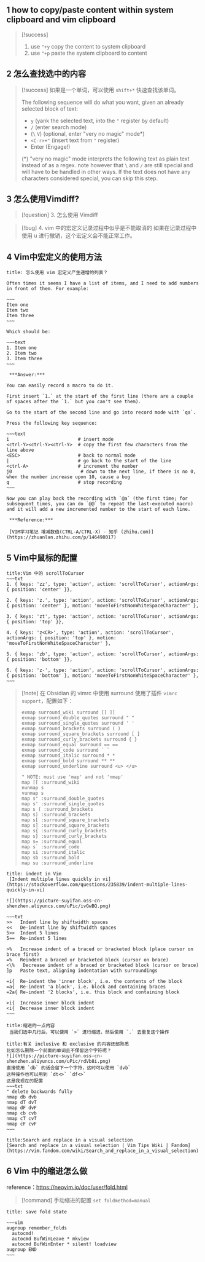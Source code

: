 ## 1 how to copy/paste content within system clipboard and vim clipboard

>[!success] 
>
>1. use `"+y` copy the content to system clipboard
>2. use `"+p` paste the system clipboard to content

## 2 怎么查找选中的内容

>[!success] 
> 如果是一个单词，可以使用 `shift+*` 快速查找该单词。
> 
> The following sequence will do what you want, given an already selected block of text:
> 
> -   `y` (yank the selected text, into the `"` register by default)
> -   `/` (enter search mode)
> -   (`\` `V`) (optional, enter "very no magic" mode*)
> -   `<C-r>+"` (insert text from `"` register)
> -   Enter (Engage!)
> 
> (*) "very no magic" mode interprets the following text as plain text instead of as a regex. note however that `\` and `/` are still special and will have to be handled in other ways. If the text does not have any characters considered special, you can skip this step.

## 3 怎么使用Vimdiff?

>[!question] 3\. 怎么使用 Vimdiff

>[!bug] 4\. vim 中的宏定义记录过程中似乎是不能取消的
> 如果在记录过程中使用 u 进行撤销，这个宏定义会不能正常工作。

## 4 Vim中宏定义的使用方法

```ad-tip
title: 怎么使用 vim 宏定义产生递增的列表？

Often times it seems I have a list of items, and I need to add numbers in front of them. For example:

~~~
Item one
Item two
Item three
~~~

Which should be:

~~~text
1. Item one
2. Item two
3. Item three
~~~

 ***Answer:***
 
You can easily record a macro to do it.

First insert `1.` at the start of the first line (there are a couple of spaces after the `1.` but you can't see them).

Go to the start of the second line and go into record mode with `qa`.

Press the following key sequence:

~~~text
i                         # insert mode
<ctrl-Y><ctrl-Y><ctrl-Y>  # copy the first few characters from the line above  
<ESC>                     # back to normal mode
|                         # go back to the start of the line
<ctrl-A>                  # increment the number
j0                         # down to the next line, if there is no 0, when the number increase upon 10, cause a bug
q                         # stop recording
~~~

Now you can play back the recording with `@a` (the first time; for subsequent times, you can do `@@` to repeat the last-executed macro) and it will add a new incremented number to the start of each line.

 ***Reference:***
 
 [VIM学习笔记 增减数值(CTRL-A/CTRL-X) - 知乎 (zhihu.com)](https://zhuanlan.zhihu.com/p/146498017)
```

## 5 Vim中鼠标的配置

```ad-note
title:Vim 中的 scrollToCursor
~~~txt
1. { keys: 'zz', type: 'action', action: 'scrollToCursor', actionArgs: { position: 'center' }},

2. { keys: 'z.', type: 'action', action: 'scrollToCursor', actionArgs: { position: 'center' }, motion: 'moveToFirstNonWhiteSpaceCharacter' },

3. { keys: 'zt', type: 'action', action: 'scrollToCursor', actionArgs: { position: 'top' }},

4. { keys: 'z<CR>', type: 'action', action: 'scrollToCursor', actionArgs: { position: 'top' }, motion: 'moveToFirstNonWhiteSpaceCharacter' },

5. { keys: 'zb', type: 'action', action: 'scrollToCursor', actionArgs: { position: 'bottom' }},

6. { keys: 'z-', type: 'action', action: 'scrollToCursor', actionArgs: { position: 'bottom' }, motion: 'moveToFirstNonWhiteSpaceCharacter' },
~~~
```

>[!note] 在 Obsidian 的 vimrc 中使用 surround
>使用了插件 `vimrc support`，配置如下：
>```vimrc
>exmap surround_wiki surround [[ ]]
>exmap surround_double_quotes surround " "
>exmap surround_single_quotes surround ' '
>exmap surround_brackets surround ( )
>exmap surround_square_brackets surround [ ]
>exmap surround_curly_brackets surround { }
>exmap surround_equal surround == ==
>exmap surround_code surround ` `
>exmap surround_italic surround * *
>exmap surround_bold surround ** **
>exmap surround_underline surround <u> </u>
>
>" NOTE: must use 'map' and not 'nmap'
>map [[ :surround_wiki
>nunmap s
>vunmap s
>map s" :surround_double_quotes
>map s' :surround_single_quotes
>map s ( :surround_brackets
>map s) :surround_brackets
>map s[ :surround_square_brackets
>map s] :surround_square_brackets
>map s{ :surround_curly_brackets
>map s} :surround_curly_brackets
>map s= :surround_equal
>map s` :surround_code
>map si :surround_italic
>map sb :surround_bold
>map su :surround_underline
>```

```ad-note
title: indent in Vim
 [Indent multiple lines quickly in vi](https://stackoverflow.com/questions/235839/indent-multiple-lines-quickly-in-vi)

![](https://picture-suyifan.oss-cn-shenzhen.aliyuncs.com/uPic/ivGwBQ.png)

~~~txt
>>   Indent line by shiftwidth spaces
<<   De-indent line by shiftwidth spaces
5>>  Indent 5 lines
5==  Re-indent 5 lines

>%   Increase indent of a braced or bracketed block (place cursor on brace first)
=%   Reindent a braced or bracketed block (cursor on brace)
<\%   Decrease indent of a braced or bracketed block (cursor on brace)
]p   Paste text, aligning indentation with surroundings

=i{  Re-indent the 'inner block', i.e. the contents of the block
=a{  Re-indent 'a block', i.e. block and containing braces
=2a{ Re-indent '2 blocks', i.e. this block and containing block

>i{  Increase inner block indent
<i{  Decrease inner block indent
~~~
```

```ad-note
title:缩进的一点内容
 当我们选中几行后，可以使用 `>` 进行缩进，然后使用 `.` 去重复这个操作

```

```ad-danger
title:有关 inclusive 和 exclusive 的内容还部熟悉
比如怎么删除一个前面的单词且不保留这个字符呢？
![](https://picture-suyifan.oss-cn-shenzhen.aliyuncs.com/uPic/rdVb8i.png)
直接使用 `db` 的话会留下一个字符，这时可以使用 `dvb`
这种操作也可以用到 `dt<>` `df<>`
这是我现在的配置
~~~txt
" delete backwards fully
nmap db dvb
nmap dT dvT
nmap dF dvF
nmap cb cvb
nmap cT cvT
nmap cF cvF
~~~
```

```ad-note
title:Search and replace in a visual selection
[Search and replace in a visual selection | Vim Tips Wiki | Fandom](https://vim.fandom.com/wiki/Search_and_replace_in_a_visual_selection)
```

## 6 Vim 中的缩进怎么做

reference：https://neovim.io/doc/user/fold.html

>[!command] 手动缩进的配置
> `set foldmethod=manual`


```ad-tip
title: save fold state

~~~vim
augroup remember_folds
  autocmd!
  autocmd BufWinLeave * mkview
  autocmd BufWinEnter * silent! loadview
augroup END
~~~
```